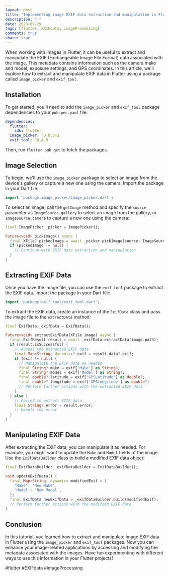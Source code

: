 ```yaml
---
layout: post
title: "Implementing image EXIF data extraction and manipulation in Flutter"
description: " "
date: 2023-09-29
tags: [flutter, EXIFdata, imageProcessing]
comments: true
share: true
---
```


When working with images in Flutter, it can be useful to extract and manipulate the EXIF (Exchangeable Image File Format) data associated with the image. This metadata contains information such as the camera make and model, exposure settings, and GPS coordinates. In this article, we'll explore how to extract and manipulate EXIF data in Flutter using a package called `image_picker` and `exif_tool`.

## Installation

To get started, you'll need to add the `image_picker` and `exif_tool` package dependencies to your `pubspec.yaml` file:

```yaml
dependencies:
  flutter:
    sdk: flutter
  image_picker: ^0.8.3+2
  exif_tool: ^0.4.9
```

Then, run `flutter pub get` to fetch the packages.

## Image Selection

To begin, we'll use the `image_picker` package to select an image from the device's gallery or capture a new one using the camera. Import the package in your Dart file:

```dart
import 'package:image_picker/image_picker.dart';
```

To select an image, call the `getImage` method and specify the `source` parameter as `ImageSource.gallery` to select an image from the gallery, or `ImageSource.camera` to capture a new one using the camera:

```dart
final ImagePicker _picker = ImagePicker();

Future<void> pickImage() async {
  final XFile? pickedImage = await _picker.pickImage(source: ImageSource.gallery);
  if (pickedImage != null) {
    // Continue with EXIF data extraction and manipulation
  }
}
```

## Extracting EXIF Data

Once you have the image file, you can use the `exif_tool` package to extract the EXIF data. Import the package in your Dart file:

```dart
import 'package:exif_tool/exif_tool.dart';
```

To extract the EXIF data, create an instance of the `ExifData` class and pass the image file to the `extractData` method:

```dart
final ExifData _exifData = ExifData();

Future<void> extractExifData(XFile image) async {
  final ExifResult result = await _exifData.extractData(image.path);
  if (result.isSuccessful) {
    // Access the extracted EXIF data
    final Map<String, dynamic>? exif = result.data?.exif;
    if (exif != null) {
      // Manipulate the EXIF data as needed
      final String? make = exif['Make'] as String?;
      final String? model = exif['Model'] as String?;
      final double? latitude = exif['GPSLatitude'] as double?;
      final double? longitude = exif['GPSLongitude'] as double?;
      // Perform further actions with the extracted EXIF data
    }
  } else {
    // Failed to extract EXIF data
    final String? error = result.error;
    // Handle the error
  }
}
```

## Manipulating EXIF Data

After extracting the EXIF data, you can manipulate it as needed. For example, you might want to update the `Make` and `Model` fields of the image. Use the `ExifDataBuilder` class to build a modified EXIF data object:

```dart
final ExifDataBuilder _exifDataBuilder = ExifDataBuilder();

void updateExifData() {
  final Map<String, dynamic> modifiedExif = {
    'Make': 'New Make',
    'Model': 'New Model',
  };
  final ExifData newExifData = _exifDataBuilder.build(modifiedExif);
  // Perform further actions with the modified EXIF data
}
```

## Conclusion

In this tutorial, you learned how to extract and manipulate image EXIF data in Flutter using the `image_picker` and `exif_tool` packages. Now you can enhance your image-related applications by accessing and modifying the metadata associated with the images. Have fun experimenting with different ways to use this information in your Flutter projects!

#flutter #EXIFdata #imageProcessing